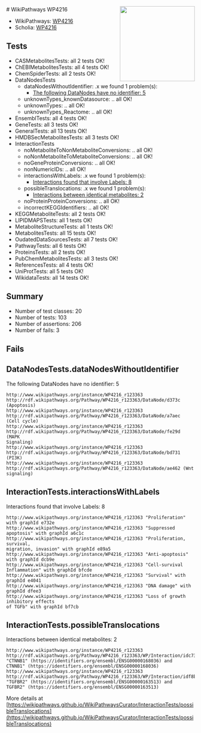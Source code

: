 <img style="float: right; width: 200px" src="https://upload.wikimedia.org/wikipedia/commons/thumb/8/83/Wplogo_with_text_500.png/640px-Wplogo_with_text_500.png" />
# WikiPathways WP4216

* WikiPathways: [WP4216](https://new.wikipathways.org/pathways/WP4216)
* Scholia: [WP4216](https://scholia.toolforge.org/wikipathways/WP4216)
## Tests
* CASMetabolitesTests: all 2 tests OK!
* ChEBIMetabolitesTests: all 4 tests OK!
* ChemSpiderTests: all 2 tests OK!
* DataNodesTests
    * dataNodesWithoutIdentifier: .x we found 1 problem(s):
        * [The following DataNodes have no identifier: 5](#d2d32fa4)
    * unknownTypes_knownDatasource: .. all OK!
    * unknownTypes: .. all OK!
    * unknownTypes_Reactome: .. all OK!
* EnsemblTests: all 4 tests OK!
* GeneTests: all 3 tests OK!
* GeneralTests: all 13 tests OK!
* HMDBSecMetabolitesTests: all 3 tests OK!
* InteractionTests
    * noMetaboliteToNonMetaboliteConversions: .. all OK!
    * noNonMetaboliteToMetaboliteConversions: .. all OK!
    * noGeneProteinConversions: .. all OK!
    * nonNumericIDs: .. all OK!
    * interactionsWithLabels: .x we found 1 problem(s):
        * [Interactions found that involve Labels: 8](#630d267f)
    * possibleTranslocations: .x we found 1 problem(s):
        * [Interactions between identical metabolites: 2](#d59038c5)
    * noProteinProteinConversions: .. all OK!
    * incorrectKEGGIdentifiers: .. all OK!
* KEGGMetaboliteTests: all 2 tests OK!
* LIPIDMAPSTests: all 1 tests OK!
* MetaboliteStructureTests: all 1 tests OK!
* MetabolitesTests: all 15 tests OK!
* OudatedDataSourcesTests: all 7 tests OK!
* PathwayTests: all 6 tests OK!
* ProteinsTests: all 2 tests OK!
* PubChemMetabolitesTests: all 3 tests OK!
* ReferencesTests: all 4 tests OK!
* UniProtTests: all 5 tests OK!
* WikidataTests: all 14 tests OK!


## Summary

* Number of test classes: 20
* Number of tests: 103
* Number of assertions: 206
* Number of fails: 3

## Fails

<a name="d2d32fa4" />

## DataNodesTests.dataNodesWithoutIdentifier

The following DataNodes have no identifier: 5
```
http://www.wikipathways.org/instance/WP4216_r123363 http://rdf.wikipathways.org/Pathway/WP4216_r123363/DataNode/d373c (Apoptosis)
http://www.wikipathways.org/instance/WP4216_r123363 http://rdf.wikipathways.org/Pathway/WP4216_r123363/DataNode/a7aec (Cell cycle)
http://www.wikipathways.org/instance/WP4216_r123363 http://rdf.wikipathways.org/Pathway/WP4216_r123363/DataNode/fe29d (MAPK
Signaling)
http://www.wikipathways.org/instance/WP4216_r123363 http://rdf.wikipathways.org/Pathway/WP4216_r123363/DataNode/bd731 (PI3K)
http://www.wikipathways.org/instance/WP4216_r123363 http://rdf.wikipathways.org/Pathway/WP4216_r123363/DataNode/ae462 (Wnt signaling)
```

<a name="630d267f" />

## InteractionTests.interactionsWithLabels

Interactions found that involve Labels: 8
```
http://www.wikipathways.org/instance/WP4216_r123363 "Proliferation" with graphId e732e
http://www.wikipathways.org/instance/WP4216_r123363 "Suppressed apoptosis" with graphId a6c1c
http://www.wikipathways.org/instance/WP4216_r123363 "Proliferation, survival, 
migration, invasion" with graphId e89a5
http://www.wikipathways.org/instance/WP4216_r123363 "Anti-apoptosis" with graphId dcb9e
http://www.wikipathways.org/instance/WP4216_r123363 "Cell-survival
Inflammation" with graphId bfcde
http://www.wikipathways.org/instance/WP4216_r123363 "Survival" with graphId e4041
http://www.wikipathways.org/instance/WP4216_r123363 "DNA damage" with graphId dfee3
http://www.wikipathways.org/instance/WP4216_r123363 "Loss of growth
inhibitory effects 
of TGFb" with graphId bf7cb
```

<a name="d59038c5" />

## InteractionTests.possibleTranslocations

Interactions between identical metabolites: 2
```
http://www.wikipathways.org/instance/WP4216_r123363 http://rdf.wikipathways.org/Pathway/WP4216_r123363/WP/Interaction/idc73866bf "CTNNB1" (https://identifiers.org/ensembl/ENSG00000168036) and 
CTNNB1" (https://identifiers.org/ensembl/ENSG00000168036)
http://www.wikipathways.org/instance/WP4216_r123363 http://rdf.wikipathways.org/Pathway/WP4216_r123363/WP/Interaction/idf8bbee9d "TGFBR2" (https://identifiers.org/ensembl/ENSG00000163513) and 
TGFBR2" (https://identifiers.org/ensembl/ENSG00000163513)
```

More details at [https://wikipathways.github.io/WikiPathwaysCurator/InteractionTests/possibleTranslocations](https://wikipathways.github.io/WikiPathwaysCurator/InteractionTests/possibleTranslocations)

